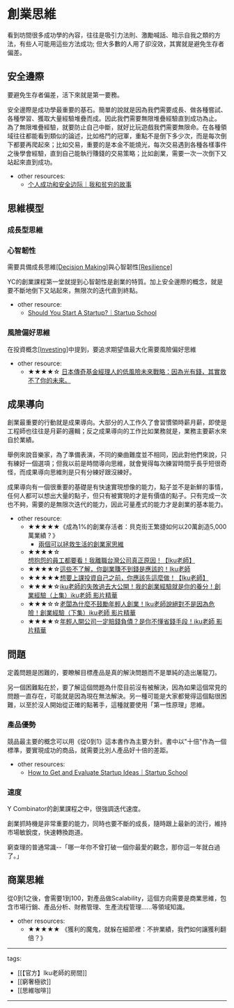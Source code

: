 # 創業思維

看到坊間很多成功學的內容，往往是吸引力法則、激勵喊話、暗示自我之類的方法，有些人可能用這些方法成功;
但大多數的人用了卻沒效，其實就是避免生存者偏差。  

## 安全邊際
要避免生存者偏差，活下來就是第一要務。

安全邊際是成功學最重要的基石。簡單的說就是因為我們需要成長、做各種嘗試、各種學習、獲取大量經驗堆疊而成。因此我們需要無限堆疊經驗直到成功為止。
為了無限堆疊經驗，就要防止自己中斷，就好比玩遊戲我們需要無限命。在各種領域往往都能看到類似的論述，比如格鬥的冠軍，重點不是倒下多少次，而是每次倒下都要再爬起來；比如交易，重要的是本金不能燒光，每次交易遇到各種各樣事件之後學會經驗，直到自己能執行賺錢的交易策略；比如創業，需要一次一次倒下又站起來直到成功。

* other resources:
  * [个人成功和安全边际｜我和贫穷的故事](https://www.youtube.com/watch?v=sTQQUKWb0G4)

## 思維模型
### 成長型思維

### 心智韌性
需要具備成長思維[[Decision Making]](/Content/Social%20Science/Psychology/Cognitive/Decision%20Making)與心智韌性[[Resilience]](/Content/Social%20Science/Psychology/Resilience)

YC的創業課程第一堂就提到心智韌性是創業的特質。加上安全邊際的概念，就是要不斷地倒下又站起來，無限次的迭代直到終點。

* other resource:
  * [Should You Start A Startup?｜Startup School](https://www.youtube.com/watch?v=BUE-icVYRFU)

### 風險偏好思維
在投資概念[[Investing]](/Content/Social%20Science/Economics/Investing#header-3)中提到，要追求期望值最大化需要風險偏好思維

* other resource:
  * ★★★★☆ [日本傳奇基金經理人的低風險未來戰略：因為光有錢，其實救不了你的未來。](https://youtu.be/c7T41eCmmVk)


## 成果導向
創業最重要的行動就是成果導向。大部分的人工作久了會習慣領時薪月薪，即使是工程師也往往是月薪的邏輯；反之成果導向的工作比如業務就是，業務主要薪水來自於業績。

舉例來說音樂家，為了準備表演，不同的樂曲難度並不相同，因此對他們來說，只有練好一個選項；但我以前是時間導向思維，就會覺得每次練習時間乎長乎短很奇怪，而成果導向思維則是只有分練好跟沒練好。

成果導向有一個很重要的基礎是有快速實現想像的能力，點子並不是新鮮的事情，任何人都可以想出大量的點子，但只有被實現的才是有價值的點子。只有完成一次也不夠，需要的是無限次迭代的能力，因此可量產式的能力才是創業的基本能力。

* other resource:
  * ★★★★★《成為1%的創業存活者：貝克街王繁捷如何以20萬創造5,000萬業績？》
    * [兩個可以拯救生活的創業家思維](https://youtu.be/5yVMIIhRWWA)
  * ★★★★☆[想抱怨的員工都要看！我離職台灣公司真正原因！【Iku老師】](https://www.youtube.com/watch?v=iKBGfLlRnxg)
  * ★★★★☆[這些不了解，你副業賺不到錢是應該的！Iku老師](https://www.youtube.com/watch?v=ToX4aJnoiZM)
  * ★★★★★[想要上課投資自己之前，你應該先這麼做！【Iku老師】](https://youtu.be/gH92fzkvHZM)
  * ★★★★☆[iku老師的失敗過去大公開！我的創業經驗就是你的養分！創業經驗（上集）iku老師 影片精華](https://youtu.be/7fdVFwR0kKA)
  * ★★★☆☆[老闆為什麼不鼓勵年輕人創業！Iku老師說絕對不是因為危險！創業經驗（下集）iku老師 影片精華](https://youtu.be/-EbKHfrOXzo)
  * ★★★★☆[年輕人開公司一定賠錢負債？是你不懂省錢手段！iku老師 影片精華](https://youtu.be/r4zvzb7-0Us)


## 問題
定義問題是困難的，要瞭解目標產品是真的解決問題而不是單純的造出屠龍刀。

另一個困難點在於，要了解這個問題為什麼目前沒有被解決，因為如果這個常見的問題一直存在，可能就是因為現在無法解決。另一種可能是大家都覺得這個點很困難，以至於沒人開始從正確的點著手，這種就要使用「第一性原理」思維。

### 產品優勢
競品最主要的概念可以用《從0到1》這本書作為主要方針。書中以"十倍"作為一個標準，要實現成功的商品，就需要比別人產品好十倍的差距。

* other resources:
  * [How to Get and Evaluate Startup Ideas｜Startup School](https://youtu.be/Th8JoIan4dg)

### 速度
Y Combinator的創業課程之中，很強調迭代速度。

創業抓時機是非常重要的能力，同時也要不斷的成長，隨時跟上最新的流行，維持市場敏銳度，快速轉換跑道。

窮查理的普通常識--「哪一年你不曾打破一個你最愛的觀念，那你這一年就白過了。」


## 商業思維
從0到1之後，會需要1到100，對產品做Scalability，這個方向需要是商業思維，包含市場行銷、產品分析、財務管理、生產流程管理......等領域知識。

* other resources:
  * ★★★★★ 《獲利的魔鬼，就躲在細節裡：不拚業績，我們如何讓獲利翻倍？》

---
tags:
  - [[【官方】Iku老師的房間]]
  - [[窮奢極欲]]
  - [[思維咖啡]]

---